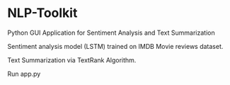 # NLP-Toolkit
Python GUI Application for Sentiment Analysis and Text Summarization

Sentiment analysis model (LSTM) trained on IMDB Movie reviews dataset.

Text Summarization via TextRank Algorithm.

Run app.py

